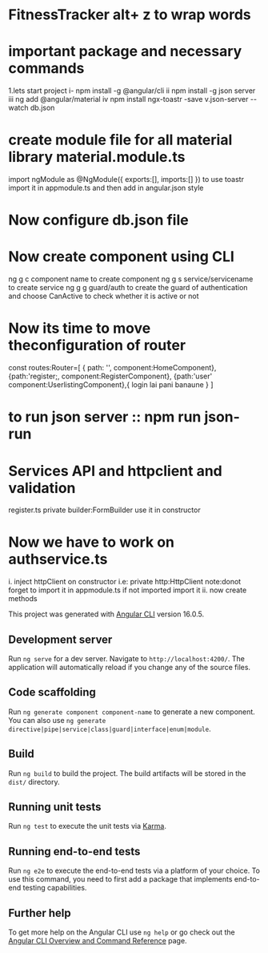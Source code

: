 # FitnessTracker alt+ z to wrap words
# important package and necessary commands
1.lets start project
i- npm install -g @angular/cli
ii npm install -g json server
iii ng add @angular/material
iv npm install ngx-toastr -save
v.json-server --watch db.json
# create module file for all material library material.module.ts
import ngModule as @NgModule({
    exports:[],
    imports:[]
})
to use toastr import it in appmodule.ts  and then add in angular.json style
# Now configure db.json file
# Now create component using CLI
 ng g c component name to create component
 ng g s service/servicename to create service
 ng g g guard/auth to create the guard of authentication and choose CanActive to check whether it is active or not
 # Now its time to move  theconfiguration of router
 const routes:Router=[
  {  path: '', component:HomeComponent},
  {path:'register;, component:RegisterComponent},
  {path:'user' component:UserlistingComponent},{
    login lai pani banaune
  }
 ]
 # to run json server :: npm run json-run 

# Services API and httpclient and validation
register.ts
private builder:FormBuilder use it in  constructor
# Now we have to work on authservice.ts
i. inject httpClient on constructor i.e: private http:HttpClient note:donot forget to import it in appmodule.ts if not imported import it
ii. now create methods

This project was generated with [Angular CLI](https://github.com/angular/angular-cli) version 16.0.5.

## Development server

Run `ng serve` for a dev server. Navigate to `http://localhost:4200/`. The application will automatically reload if you change any of the source files.

## Code scaffolding

Run `ng generate component component-name` to generate a new component. You can also use `ng generate directive|pipe|service|class|guard|interface|enum|module`.

## Build

Run `ng build` to build the project. The build artifacts will be stored in the `dist/` directory.

## Running unit tests

Run `ng test` to execute the unit tests via [Karma](https://karma-runner.github.io).

## Running end-to-end tests

Run `ng e2e` to execute the end-to-end tests via a platform of your choice. To use this command, you need to first add a package that implements end-to-end testing capabilities.

## Further help

To get more help on the Angular CLI use `ng help` or go check out the [Angular CLI Overview and Command Reference](https://angular.io/cli) page.
